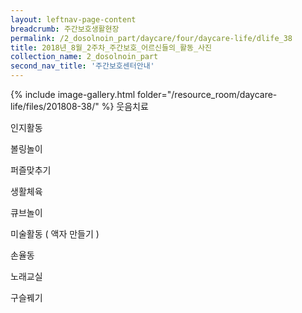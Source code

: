```yaml
--- 
layout: leftnav-page-content 
breadcrumb: 주간보호생활현장 
permalink: /2_dosolnoin_part/daycare/four/daycare-life/dlife_38
title: 2018년_8월_2주차_주간보호_어르신들의_활동_사진
collection_name: 2_dosolnoin_part
second_nav_title: '주간보호센터안내' 
---
```

{% include image-gallery.html folder="/resource_room/daycare-life/files/201808-38/" %}
웃음치료

인지활동

볼링놀이

퍼즐맞추기

생활체육

큐브놀이

미술활동 ( 액자 만들기 )

손율동

노래교실

구슬꿰기